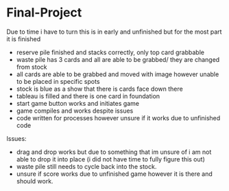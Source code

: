 # Final-Project
Due to time i have to turn this is in early and unfinished but for the most part it is finished
+ reserve pile finished and stacks correctly, only top card grabbable
+ waste pile has 3 cards and all are able to be grabbed/ they are changed from stock
+ all cards are able to be grabbed and moved with image however unable to be placed in specific spots
+ stock is blue as a show that there is cards face down there
+ tableau is filled and there is one card in foundation
+ start game button works and initiates game
+ game compiles and works despite issues 
+ code written for processes however unsure if it works due to unfinished code

Issues:
+ drag and drop works but due to something that im unsure of i am not able to drop it into place (i did not have time to fully figure this out) 
+ waste pile still needs to cycle back into the stock. 
+ unsure if score works due to unfinished game however it is there and should work. 

